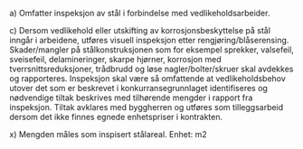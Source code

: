 a) Omfatter inspeksjon av stål i forbindelse med vedlikeholdsarbeider.

c) Dersom vedlikehold eller utskifting av korrosjonsbeskyttelse på stål inngår i arbeidene, utføres visuell inspeksjon etter rengjøring/blåserensing.
Skader/mangler på stålkonstruksjonen som for eksempel sprekker, valsefeil, sveisefeil, delamineringer, skarpe hjørner, korrosjon med tverrsnittsreduksjoner, trådbrudd og løse nagler/bolter/skruer skal avdekkes og rapporteres.
Inspeksjon skal være så omfattende at vedlikeholdsbehov utover det som er beskrevet i konkurransegrunnlaget identifiseres og nødvendige tiltak beskrives med tilhørende mengder i rapport fra inspeksjon.
Tiltak avklares med byggherren og utføres som tilleggsarbeid dersom det ikke finnes egnede enhetspriser i kontrakten.

x) Mengden måles som inspisert stålareal. Enhet: m2


